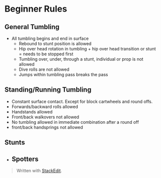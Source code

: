 
# Beginner Rules

## General Tumbling

- All tumbling begins and end in surface
	- Rebound to stunt position is allowed
	- Hip over head rotation in tumbling + hip over head transition or stunt = needs to be stopped first
	- Tumbling over, under, through a stunt, individual or prop is not allowed
	- Dive rolls are not allowed
	- Jumps within tumbling pass breaks the pass

## Standing/Running Tumbling

- Constant surface contact. Except for block cartwheels and round offs.
- Forwards/backward rolls allowed
- Handstands allowed
- Front/back walkovers not allowed
- No tumbling allowed in immediate combination after a round off
- front/back handsprings not allowed

## Stunts

- Spotters
	- 

> Written with [StackEdit](https://stackedit.io/).
<!--stackedit_data:
eyJoaXN0b3J5IjpbLTk0MDMzMDgzMiw3MDE2MTAxNjBdfQ==
-->